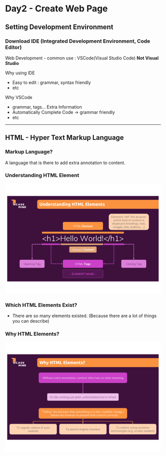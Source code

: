 # Day2 - Create Web Page

## Setting Development Environment

### Download IDE (Integrated Development Environment, Code Editor)

Web Development - common use : VSCode(Visual Studio Code) **Not Visual Studio**

Why using IDE

- Easy to edit : grammar, syntax friendly
- etc


Why VSCode

- grammar, tags... Extra Information
- Automatically Complete Code -> grammar friendly
- etc

---

## HTML - Hyper Text Markup Language

### Markup Language?

A language that is there to add extra annotation to content.

### Understanding HTML Element

<img src="./html-element.png">

### Which HTML Elements Exist?

- There are so many elements existed.
(Because there are a lot of things you can describe)

### Why HTML Elements?

<img src="./why-html-elements.png">